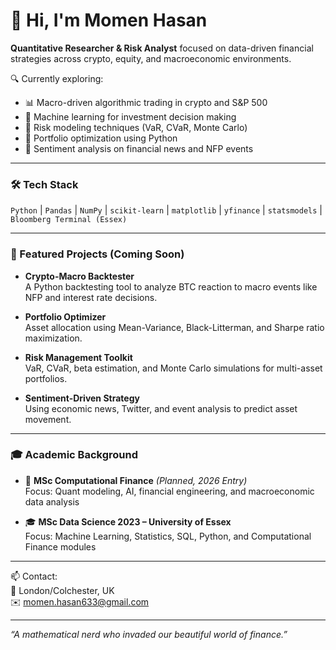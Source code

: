 # 👋 Hi, I'm Momen Hasan

**Quantitative Researcher & Risk Analyst** focused on data-driven financial strategies across crypto, equity, and macroeconomic environments.

🔍 Currently exploring:
- 📊 Macro-driven algorithmic trading in crypto and S&P 500
- 🧠 Machine learning for investment decision making
- 💼 Risk modeling techniques (VaR, CVaR, Monte Carlo)
- 🧮 Portfolio optimization using Python
- 📰 Sentiment analysis on financial news and NFP events

---

### 🛠 Tech Stack

`Python` | `Pandas` | `NumPy` | `scikit-learn` | `matplotlib` | `yfinance` | `statsmodels` | `Bloomberg Terminal (Essex)`  

---

### 📌 Featured Projects (Coming Soon)

- **Crypto-Macro Backtester**  
  A Python backtesting tool to analyze BTC reaction to macro events like NFP and interest rate decisions.

- **Portfolio Optimizer**  
  Asset allocation using Mean-Variance, Black-Litterman, and Sharpe ratio maximization.

- **Risk Management Toolkit**  
  VaR, CVaR, beta estimation, and Monte Carlo simulations for multi-asset portfolios.

- **Sentiment-Driven Strategy**  
  Using economic news, Twitter, and event analysis to predict asset movement.

---

### 🎓 Academic Background

- 🎯 **MSc Computational Finance** *(Planned, 2026 Entry)*  
  Focus: Quant modeling, AI, financial engineering, and macroeconomic data analysis

- 🎓 **MSc Data Science 2023  – University of Essex**  
  Focus: Machine Learning, Statistics, SQL, Python, and Computational Finance modules

---

📫 Contact:  
📍 London/Colchester, UK  
✉️ momen.hasan633@gmail.com

---

*“A mathematical nerd who invaded our beautiful world of finance.”*

